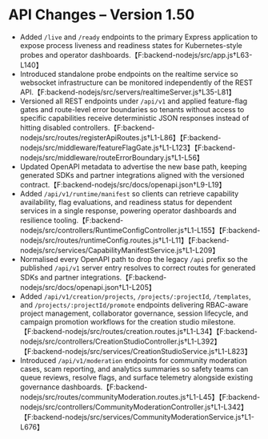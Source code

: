 # API Changes – Version 1.50

- Added `/live` and `/ready` endpoints to the primary Express application to expose process liveness and readiness states for Kubernetes-style probes and operator dashboards.【F:backend-nodejs/src/app.js†L63-L140】
- Introduced standalone probe endpoints on the realtime service so websocket infrastructure can be monitored independently of the REST API.【F:backend-nodejs/src/servers/realtimeServer.js†L35-L81】
- Versioned all REST endpoints under `/api/v1` and applied feature-flag gates and route-level error boundaries so tenants without access to specific capabilities receive deterministic JSON responses instead of hitting disabled controllers.【F:backend-nodejs/src/routes/registerApiRoutes.js†L1-L86】【F:backend-nodejs/src/middleware/featureFlagGate.js†L1-L123】【F:backend-nodejs/src/middleware/routeErrorBoundary.js†L1-L56】
- Updated OpenAPI metadata to advertise the new base path, keeping generated SDKs and partner integrations aligned with the versioned contract.【F:backend-nodejs/src/docs/openapi.json†L9-L19】
- Added `/api/v1/runtime/manifest` so clients can retrieve capability availability, flag evaluations, and readiness status for dependent services in a single response, powering operator dashboards and resilience tooling.【F:backend-nodejs/src/controllers/RuntimeConfigController.js†L1-L155】【F:backend-nodejs/src/routes/runtimeConfig.routes.js†L1-L11】【F:backend-nodejs/src/services/CapabilityManifestService.js†L1-L209】
- Normalised every OpenAPI path to drop the legacy `/api` prefix so the published `/api/v1` server entry resolves to correct routes for generated SDKs and partner integrations.【F:backend-nodejs/src/docs/openapi.json†L1-L205】
- Added `/api/v1/creation/projects`, `/projects/:projectId`, `/templates`, and `/projects/:projectId/promote` endpoints delivering RBAC-aware project management, collaborator governance, session lifecycle, and campaign promotion workflows for the creation studio milestone.【F:backend-nodejs/src/routes/creation.routes.js†L1-L34】【F:backend-nodejs/src/controllers/CreationStudioController.js†L1-L392】【F:backend-nodejs/src/services/CreationStudioService.js†L1-L823】
- Introduced `/api/v1/moderation` endpoints for community moderation cases, scam reporting, and analytics summaries so safety teams can queue reviews, resolve flags, and surface telemetry alongside existing governance dashboards.【F:backend-nodejs/src/routes/communityModeration.routes.js†L1-L45】【F:backend-nodejs/src/controllers/CommunityModerationController.js†L1-L342】【F:backend-nodejs/src/services/CommunityModerationService.js†L1-L676】
